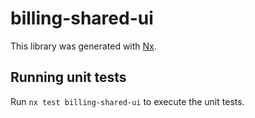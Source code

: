 # billing-shared-ui

This library was generated with [Nx](https://nx.dev).

## Running unit tests

Run `nx test billing-shared-ui` to execute the unit tests.
